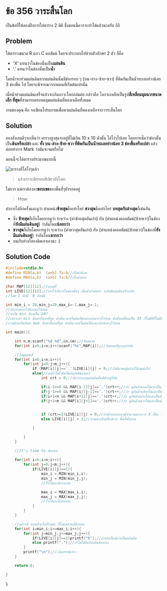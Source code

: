 # ข้อ 356 วาระสิ้นโลก

เป็นข้อที่ให้ลองฝึกการไล่ตาราง 2 มิติ ซึ่งตอนนี้ควรจะทำได้แล้วนะครับ อิอิ

## Problem
ให้ตารางขนาด R แถว C คอลัมน์ โดยจะประกอบไปด้วยตัวอักษร 2 ตัว ก็คือ 
* 'X' แทนว่าในช่องนั้นเป็น**แผ่นดิน**
* '.' แทนว่าในช่องนั้นเป็น**น้ำ**

โดยน้ำจะท่วมแผ่นดินหากแผ่นดินนั้นมีช่องรอบ ๆ (บน-ล่าง-ซ้าย-ขวา) ที่ติดกันเป็นน้ำทะเลอย่างน้อย 3 ช่องขึ้น
ไป โดยจะพิจารณาจากแผนที่เริ่มต้นเท่านั้น

เมื่อน้ำท่วมแผ่นดินเสร็จแล้วจะเกิดภาวะโลกถล่มต่อ กล่าวคือ โลกจะเหลือเป็นรูป**สี่เหลี่ยมมุมฉากขนาดเล็ก
ที่สุด**ที่สามารถครอบคลุมแผ่นดินที่หลงเหลือทั้งหมด

งานของคุณ คือ จงเขียนโปรแกรมเพื่อหาแผ่นดินที่หลงเหลือจากวาระสิ้นโลก 

## Solution
ลองสังเกตดีๆจะเห็นว่า ตารางสูงสุดจะอยู่ที่ไม่เกิน 10 x 10 ดังนั้น ไล่โง่ๆไปเลย
โดยการเช็คว่าช่องนั้นเป็น**ดินหรือเปล่า** และ **ทั้ง บน-ล่าง-ซ้าย-ขวา ที่ติดกันเป็นน้ำทะเลอย่างน้อย 3 ช่องขึ้นหรือเปล่า** แล้วค่อยทำการ Mark ว่ามันจะจมหรือไม่

ตอนนี้จะได้ตารางประมาณแบบนี้

![ตารางที่ไล่โง่ๆแล้ว](https://github.com/Nepumi/Otog-16-We-need-to-go-DEEPER/blob/master/ImageStuff/F.png?raw=true)

> แล้วเราจะตีกรอบสีเขียวยังไงละ

ไม่ยาก แค่เราต้องหา**ขอบเขต**ของพื้นที่ๆยังรอดอยู่

> How

ทำการไล่อีกครั้งและดูว่า ตำแหน่ง**ซ้ายสุด**คือเท่าไหร่ **ขวาสุด**คือเท่าไหร่ **บทสุดกับล่างสุด**ก็เช่นกัน
* ซึ่ง **ซ้ายสุด**ก็เก็บโดยการดูว่า ระหว่าง {ค่าซ้ายสุดอันเก่า} กับ {ตำแหน่งคอลลัมน์(ซ้ายขวา)ในช่องที่**ยังมีแผ่นดินอยู่**} ว่าอันไหน**น้อยกว่า**
* **ขวาสุด**ก็เก็บโดยการดูว่า ระหว่าง {ค่าขวาสุดอันเก่า} กับ {ตำแหน่งคอลลัมน์(ซ้ายขวา)ในช่องที่**ยังมีแผ่นดินอยู่**} ว่าอันไหน**มากกว่า**
* บนกับล่างก็ลองคิดเอาเองนะ :)

## Solution Code

```c
#include<stdio.h>
#define MIN(a,b)  (a<b) ?a:b//เก็บค่าน้อย
#define MAX(a,b)  (a>b) ?a:b//เก็บค่ามาก

char MAP[12][12];//แผนที่
int LIVE[12][12];//เอาไว้เก็บว่าในช่องนั้นๆ เมื่อน้ำท่วมแล้ว จะยังมีแผนดินหรือเปล่า
//โดย 1 คือมี  0 คือบ่มี

int min_i = 20,min_j=20,max_i=-1,max_j=-1;
//ประกาศเอาไว้ตีกรอบไปก่อน
//ทำไม min ต้องเป็น 20?
//เพราะค่า min คือค่าที่น้อยที่สุด ดังนั้นเวลาเรื่มต้นก็ต้องเอาค่ามากๆไว้ก่อน ดังนั้นเปลี่ยนเป็น 35 ก็ไม่มีปัก็ไม่มีปัญหา
//เหมือนกันกับค่า max คือค่าที่มากที่สุด ดังนั้นเวลาเรื่มต้นก็ต้องเอาค่าน้อยๆไว้ก่อน

int main(){

	int n,m;scanf("%d %d",&n,&m);//รับขนาด
	for(int i=0;i<n;i++)scanf("%s",MAP[i]);//รับแผนที่ทุกๆบรรทัด

	//ไล่ดูแผนที่
	for(int i=0;i<n;i++){
		for(int j=0;j<m;j++){
			if (MAP[i][j]=='.')LIVE[i][j] = 0;//ถ้ามันจมอยู่แล้วก็ให้จมต่อไป
			else{//แต่ถ้าไม่(มันก็คือแผ่นดินแหละ)
				int crt = 0;//นับว่ารอบๆแผ่นดินนั้นมีน้ำอยู่กี่อัน

				if(i-1>=0 && MAP[i-1][j]=='.')crt++;//ถ้า ดูอันด้านบนได้และเป็นน้ำก็บวกไปเล้ย
				if(j-1>=0 && MAP[i][j-1]=='.')crt++;//ถ้า ดูอันด้านซ้ายได้และเป็นน้ำก็บวกไปเล้ย
				if(i+1<n && MAP[i+1][j]=='.')crt++;//ถ้า ดูอันด้านล่างได้และเป็นน้ำก็บวกไปเล้ย
				if(j+1<m && MAP[i][j+1]=='.')crt++;//ถ้า ดูอันด้านขวาได้และเป็นน้ำก็บวกไปเล้ย

				
				if (crt>=3)LIVE[i][j] = 0;//ถ้าน้ำทะเลรอบๆมีจำนวนมากกว่า 3 ก็คือ จม F
				else LIVE[i][j] = 1;//ส่วนตรงข้ามก็แปลว่า พื้นที่นั้นรอด

			}

		}
	}

	//It's time to ตีกรอบ
	
	for(int i=0;i<n;i++){
		for(int j=0;j<m;j++){
			if(LIVE[i][j]==1){
				min_i = MIN(min_i,i);
				min_j = MIN(min_j,j);
				//ไรไปและตีกรอบซะ

				max_i = MAX(max_i,i);
				max_j = MAX(max_j,j);
				//ไรไปและตีกรอบซะ
			}
		}
	}

	//คล่าวนี้ แทนที่จะไล่ทั้งหมด ก็ไล่แค่ส่วนที่ตีกรอบ
	for(int i=min_i;i<=max_i;i++){
		for(int j=min_j;j<=max_j;j++){
			if(LIVE[i][j]==1)printf("X");//ถ้ารอดก็แปลว่าเป็นแผ่นดิน
			else printf(".");//ถ้าไม่ใช่ก็แปล่ามันคือทะเล
		}
		printf("\n");//เว้นบรรทัดจ้าา
	}

	return 0;

}

```
งิ
